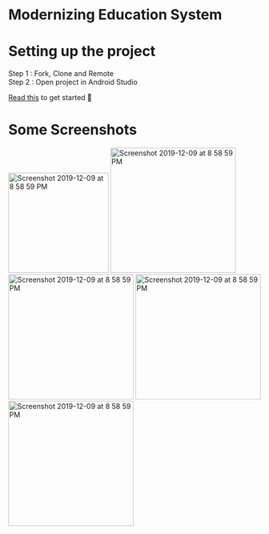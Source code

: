 # Modernizing Education System


# Setting up the project
Step 1 : Fork, Clone and Remote </br>
Step 2 : Open project in Android Studio

[Read this](https://medium.com/@singhsaumyas150/contribute-to-open-source-using-git-dd918f81e1ba) to get started 🎉 

# Some Screenshots
<img width="200" alt="Screenshot 2019-12-09 at 8 58 59 PM" src="https://user-images.githubusercontent.com/46818757/71983679-4f264480-324d-11ea-83ca-abbe515fa0f3.png">
<img width="250" alt="Screenshot 2019-12-09 at 8 58 59 PM" src="https://user-images.githubusercontent.com/46818757/71983823-a1676580-324d-11ea-8bc7-0fc2a93bfb9e.png">
<img width="250" alt="Screenshot 2019-12-09 at 8 58 59 PM" src="https://user-images.githubusercontent.com/46818757/71983913-d673b800-324d-11ea-8072-927f6ad928b2.png">
<img width="250" alt="Screenshot 2019-12-09 at 8 58 59 PM" src="https://user-images.githubusercontent.com/46818757/71983892-cc51b980-324d-11ea-881e-47829b04ea60.png">
<img width="250" alt="Screenshot 2019-12-09 at 8 58 59 PM" src="https://user-images.githubusercontent.com/46818757/71983930-e25f7a00-324d-11ea-831d-e0baf6aa35c6.png">
